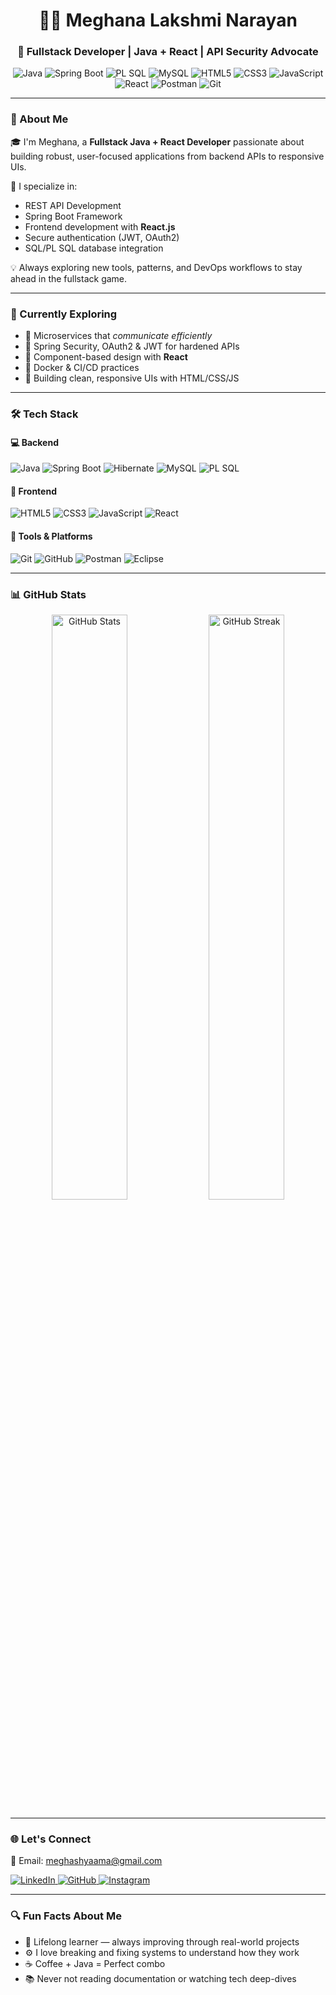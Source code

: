 <h1 align="center">👩‍💻 Meghana Lakshmi Narayan</h1>
<h3 align="center">🚀 Fullstack Developer | Java + React | API Security Advocate</h3>

<p align="center">
  <!-- Backend -->
  <img src="https://img.shields.io/badge/Java-007396?style=flat-square&logo=java&logoColor=white&color=2C3E50" alt="Java" />
  <img src="https://img.shields.io/badge/SpringBoot-6DB33F?style=flat-square&logo=springboot&logoColor=white&color=27AE60" alt="Spring Boot" />
  <img src="https://img.shields.io/badge/PL--SQL-464646?style=flat-square&logo=oracle&logoColor=white&color=7F8C8D" alt="PL SQL" />
  <img src="https://img.shields.io/badge/MySQL-003545?style=flat-square&logo=mysql&logoColor=white&color=34495E" alt="MySQL" />
  <!-- Frontend -->
  <img src="https://img.shields.io/badge/HTML5-E44D26?style=flat-square&logo=html5&logoColor=white&color=D35400" alt="HTML5" />
  <img src="https://img.shields.io/badge/CSS3-1572B6?style=flat-square&logo=css3&logoColor=white&color=2980B9" alt="CSS3" />
  <img src="https://img.shields.io/badge/JavaScript-F7DF1E?style=flat-square&logo=javascript&logoColor=black&color=F1C40F" alt="JavaScript" />
  <img src="https://img.shields.io/badge/React-61DAFB?style=flat-square&logo=react&logoColor=black&color=5DADE2" alt="React" />
  <!-- Tools -->
  <img src="https://img.shields.io/badge/Postman-FF6C37?style=flat-square&logo=postman&logoColor=white&color=E67E22" alt="Postman" />
  <img src="https://img.shields.io/badge/Git-F05032?style=flat-square&logo=git&logoColor=white&color=E74C3C" alt="Git" />
</p>

---

### 🧭 About Me

🎓 I'm Meghana, a **Fullstack Java + React Developer** passionate about building robust, user-focused applications from backend APIs to responsive UIs.

🔐 I specialize in:
- REST API Development
- Spring Boot Framework
- Frontend development with **React.js**
- Secure authentication (JWT, OAuth2)
- SQL/PL SQL database integration

💡 Always exploring new tools, patterns, and DevOps workflows to stay ahead in the fullstack game.

---

### 🚧 Currently Exploring

- 🧩 Microservices that *communicate efficiently*
- 🔐 Spring Security, OAuth2 & JWT for hardened APIs
- 🧠 Component-based design with **React**
- 🐳 Docker & CI/CD practices
- 🎨 Building clean, responsive UIs with HTML/CSS/JS

---

### 🛠️ Tech Stack

#### 💻 Backend
<img src="https://img.shields.io/badge/Java-007396?style=flat-square&logo=java&logoColor=white&color=2C3E50" alt="Java" />
<img src="https://img.shields.io/badge/Spring_Boot-6DB33F?style=flat-square&logo=springboot&logoColor=white&color=27AE60" alt="Spring Boot" />
<img src="https://img.shields.io/badge/Hibernate-59666C?style=flat-square&logo=hibernate&logoColor=white&color=7F8C8D" alt="Hibernate" />
<img src="https://img.shields.io/badge/MySQL-003545?style=flat-square&logo=mysql&logoColor=white&color=34495E" alt="MySQL" />
<img src="https://img.shields.io/badge/PL--SQL-464646?style=flat-square&logo=oracle&logoColor=white&color=7F8C8D" alt="PL SQL" />

#### 🎨 Frontend
<img src="https://img.shields.io/badge/HTML5-E44D26?style=flat-square&logo=html5&logoColor=white&color=D35400" alt="HTML5" />
<img src="https://img.shields.io/badge/CSS3-1572B6?style=flat-square&logo=css3&logoColor=white&color=2980B9" alt="CSS3" />
<img src="https://img.shields.io/badge/JavaScript-F7DF1E?style=flat-square&logo=javascript&logoColor=black&color=F1C40F" alt="JavaScript" />
<img src="https://img.shields.io/badge/React-61DAFB?style=flat-square&logo=react&logoColor=black&color=5DADE2" alt="React" />

#### 🧪 Tools & Platforms
<img src="https://img.shields.io/badge/Git-F05032?style=flat-square&logo=git&logoColor=white&color=E74C3C" alt="Git" />
<img src="https://img.shields.io/badge/GitHub-181717?style=flat-square&logo=github&logoColor=white&color=2C3E50" alt="GitHub" />
<img src="https://img.shields.io/badge/Postman-FF6C37?style=flat-square&logo=postman&logoColor=white&color=E67E22" alt="Postman" />
<img src="https://img.shields.io/badge/Eclipse-2C2255?style=flat-square&logo=eclipseide&logoColor=white&color=34495E" alt="Eclipse" />

---

### 📊 GitHub Stats

<p align="center">
  <img src="https://github-readme-stats.vercel.app/api?username=Meghashyaama&show_icons=true&theme=tokyonight&hide_border=true" width="49%" alt="GitHub Stats" />
  <img src="https://github-readme-streak-stats.herokuapp.com/?user=Meghashyaama&theme=tokyonight&hide_border=true" width="49%" alt="GitHub Streak" />
</p>

---

### 🌐 Let's Connect

📧 Email: [meghashyaama@gmail.com](mailto:meghashyaama@gmail.com)

<p align="left">
  <a href="https://linkedin.com/in/meghana-l-ba593622b" target="_blank" rel="noopener noreferrer">
    <img src="https://img.shields.io/badge/LinkedIn-0077B5?style=flat-square&logo=linkedin&logoColor=white&color=2980B9" alt="LinkedIn" />
  </a>
  <a href="https://github.com/Meghashyaama" target="_blank" rel="noopener noreferrer">
    <img src="https://img.shields.io/badge/GitHub-181717?style=flat-square&logo=github&logoColor=white&color=2C3E50" alt="GitHub" />
  </a>
  <a href="https://www.instagram.com/megha_shyama?igsh=aGg3dnMwNm5xMnNy" target="_blank" rel="noopener noreferrer">
    <img src="https://img.shields.io/badge/Instagram-E4405F?style=flat-square&logo=instagram&logoColor=white&color=C0392B" alt="Instagram" />
  </a>
</p>

---

### 🔍 Fun Facts About Me

- 🌱 Lifelong learner — always improving through real-world projects  
- ⚙️ I love breaking and fixing systems to understand how they work  
- ☕ Coffee + Java = Perfect combo  
- 📚 Never not reading documentation or watching tech deep-dives  
